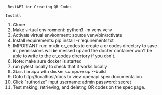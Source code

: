      RestAPI for Creating QR Codes

    Install
  1. Clone
  2. Make virtual environment: python3 -m venv venv
  3. Activate virtual environment: source venv/bin/activate
  4. Install requirements: pip install -r requirements.txt
  5. IMPORTANT run: mkdir qr_codes to create a qr codes directory to save in, permissions will be messed up and the docker container won't be able to write to the 
     qr_codes directory if you don't.
  6. Note: make sure docker is started
  7. run pytest locally to check that it works locally
  8. Start the app with docker compose up --build
  9. Goto http://localhost/docs to view openapi spec documentation
 10. Click "authorize" input username: admin password: secret
 11. Test making, retrieving, and deleting QR codes on the spec page.

